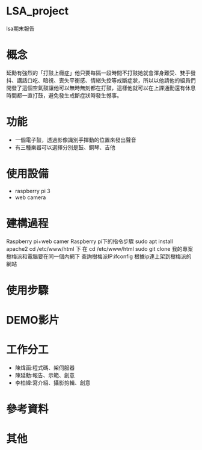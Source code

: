 # LSA_project
lsa期末報告
# 概念
延勳有強烈的「打鼓上癮症」他只要每隔一段時間不打鼓她就會渾身難受、雙手發抖、講話口吃、暗視、喪失平衡感、情緒失控等戒斷症狀，所以以他請他的組員們開發了這個空氣鼓讓他可以無時無刻都在打鼓，這樣他就可以在上課通勤還有休息時間都一直打鼓，避免發生戒斷症狀時發生憾事。
# 功能
- 一個電子鼓，透過影像識別手揮動的位置來發出聲音
- 有三種樂器可以選擇分別是鼓、鋼琴、吉他
# 使用設備
- raspberry pi 3
- web camera
# 建構過程
Raspberry pi+web camer
Raspberry pi下的指令步驟
sudo apt install apache2
cd /etc/www/html 下
在 cd /etc/www/html sudo git clone 我的專案
樹梅派和電腦要在同一個內網下
查詢樹梅派IP:ifconfig
根據ip連上架到樹梅派的網站
# 使用步驟

# DEMO影片

# 工作分工
- 陳煒函:程式碼、架伺服器
- 陳延勳:報告、示範、創意
- 李柏緯:寫介紹、攝影剪輯、創意
# 參考資料

# 其他
